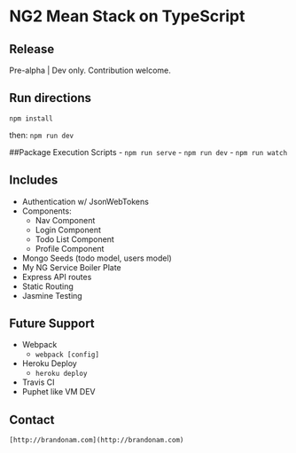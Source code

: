 # NG2 Mean Stack on TypeScript

## Release
Pre-alpha | Dev only. Contribution welcome.

## Run directions
`npm install`

then:
`npm run dev`

##Package Execution Scripts
	- `npm run serve`
	- `npm run dev`
	- `npm run watch`

## Includes	
* Authentication w/ JsonWebTokens
* Components:
	- Nav Component
	- Login Component
	- Todo List Component
	- Profile Component 
* Mongo Seeds (todo model, users model)
* My NG Service Boiler Plate
* Express API routes
* Static Routing
* Jasmine Testing

## Future Support
- Webpack
	- `webpack [config]`
- Heroku Deploy
	- `heroku deploy`
- Travis CI
- Puphet like VM DEV

## Contact
	[http://brandonam.com](http://brandonam.com)
